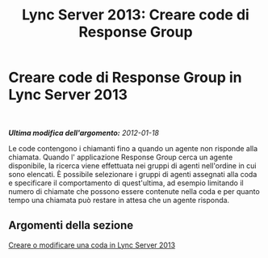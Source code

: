 ﻿---
title: 'Lync Server 2013: Creare code di Response Group'
TOCTitle: Creare code di Response Group
ms:assetid: 49cb86c7-2cfd-4a53-8408-d407475174ed
ms:mtpsurl: https://technet.microsoft.com/it-it/library/Gg520991(v=OCS.15)
ms:contentKeyID: 49300422
ms.date: 08/24/2015
mtps_version: v=OCS.15
ms.translationtype: HT
---

# Creare code di Response Group in Lync Server 2013

 

_**Ultima modifica dell'argomento:** 2012-01-18_

Le code contengono i chiamanti fino a quando un agente non risponde alla chiamata. Quando l' applicazione Response Group cerca un agente disponibile, la ricerca viene effettuata nei gruppi di agenti nell'ordine in cui sono elencati. È possibile selezionare i gruppi di agenti assegnati alla coda e specificare il comportamento di quest'ultima, ad esempio limitando il numero di chiamate che possono essere contenute nella coda e per quanto tempo una chiamata può restare in attesa che un agente risponda.

## Argomenti della sezione

[Creare o modificare una coda in Lync Server 2013](lync-server-2013-create-or-modify-a-queue.md)

